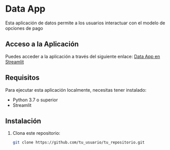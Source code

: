 # Data App

Esta aplicación de datos permite a los usuarios interactuar con el modelo de opciones de pago

## Acceso a la Aplicación

Puedes acceder a la aplicación a través del siguiente enlace: [Data App en Streamlit](https://dzchopcionespago.streamlit.app/)

## Requisitos

Para ejecutar esta aplicación localmente, necesitas tener instalado:

- Python 3.7 o superior
- Streamlit

## Instalación

1. Clona este repositorio:
   ```sh
   git clone https://github.com/tu_usuario/tu_repositorio.git
